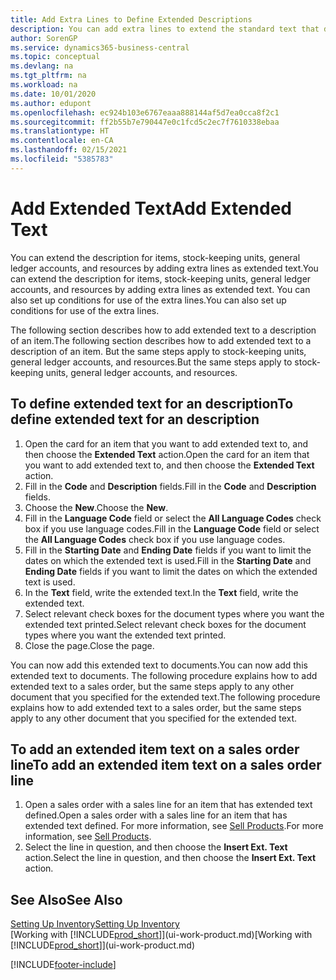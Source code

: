 ```yaml
---
title: Add Extra Lines to Define Extended Descriptions
description: You can add extra lines to extend the standard text that describes an item, a G/L account, and other data.
author: SorenGP
ms.service: dynamics365-business-central
ms.topic: conceptual
ms.devlang: na
ms.tgt_pltfrm: na
ms.workload: na
ms.date: 10/01/2020
ms.author: edupont
ms.openlocfilehash: ec924b103e6767eaaa888144af5d7ea0cca8f2c1
ms.sourcegitcommit: ff2b55b7e790447e0c1fcd5c2ec7f7610338ebaa
ms.translationtype: HT
ms.contentlocale: en-CA
ms.lasthandoff: 02/15/2021
ms.locfileid: "5385783"
---
```

# <a name="add-extended-text"></a><span data-ttu-id="d503a-103">Add Extended Text</span><span class="sxs-lookup"><span data-stu-id="d503a-103">Add Extended Text</span></span>

<span data-ttu-id="d503a-104">You can extend the description for items, stock-keeping units, general ledger accounts, and resources by adding extra lines as extended text.</span><span class="sxs-lookup"><span data-stu-id="d503a-104">You can extend the description for items, stock-keeping units, general ledger accounts, and resources by adding extra lines as extended text.</span></span> <span data-ttu-id="d503a-105">You can also set up conditions for use of the extra lines.</span><span class="sxs-lookup"><span data-stu-id="d503a-105">You can also set up conditions for use of the extra lines.</span></span>  

<span data-ttu-id="d503a-106">The following section describes how to add extended text to a description of an item.</span><span class="sxs-lookup"><span data-stu-id="d503a-106">The following section describes how to add extended text to a description of an item.</span></span> <span data-ttu-id="d503a-107">But the same steps apply to stock-keeping units, general ledger accounts, and resources.</span><span class="sxs-lookup"><span data-stu-id="d503a-107">But the same steps apply to stock-keeping units, general ledger accounts, and resources.</span></span>  

## <a name="to-define-extended-text-for-an-description"></a><span data-ttu-id="d503a-108">To define extended text for an description</span><span class="sxs-lookup"><span data-stu-id="d503a-108">To define extended text for an description</span></span>

1. <span data-ttu-id="d503a-109">Open the card for an item that you want to add extended text to, and then choose the **Extended Text** action.</span><span class="sxs-lookup"><span data-stu-id="d503a-109">Open the card for an item that you want to add extended text to, and then choose the **Extended Text** action.</span></span>
2. <span data-ttu-id="d503a-110">Fill in the **Code** and **Description** fields.</span><span class="sxs-lookup"><span data-stu-id="d503a-110">Fill in the **Code** and **Description** fields.</span></span>
3. <span data-ttu-id="d503a-111">Choose the **New**.</span><span class="sxs-lookup"><span data-stu-id="d503a-111">Choose the **New**.</span></span>
4. <span data-ttu-id="d503a-112">Fill in the **Language Code** field or select the **All Language Codes** check box if you use language codes.</span><span class="sxs-lookup"><span data-stu-id="d503a-112">Fill in the **Language Code** field or select the **All Language Codes** check box if you use language codes.</span></span>
5. <span data-ttu-id="d503a-113">Fill in the **Starting Date** and **Ending Date** fields if you want to limit the dates on which the extended text is used.</span><span class="sxs-lookup"><span data-stu-id="d503a-113">Fill in the **Starting Date** and **Ending Date** fields if you want to limit the dates on which the extended text is used.</span></span>
6. <span data-ttu-id="d503a-114">In the **Text** field, write the extended text.</span><span class="sxs-lookup"><span data-stu-id="d503a-114">In the **Text** field, write the extended text.</span></span>
7. <span data-ttu-id="d503a-115">Select relevant check boxes for the document types where you want the extended text printed.</span><span class="sxs-lookup"><span data-stu-id="d503a-115">Select relevant check boxes for the document types where you want the extended text printed.</span></span>
8. <span data-ttu-id="d503a-116">Close the page.</span><span class="sxs-lookup"><span data-stu-id="d503a-116">Close the page.</span></span>

<span data-ttu-id="d503a-117">You can now add this extended text to documents.</span><span class="sxs-lookup"><span data-stu-id="d503a-117">You can now add this extended text to documents.</span></span> <span data-ttu-id="d503a-118">The following procedure explains how to add extended text to a sales order, but the same steps apply to any other document that you specified for the extended text.</span><span class="sxs-lookup"><span data-stu-id="d503a-118">The following procedure explains how to add extended text to a sales order, but the same steps apply to any other document that you specified for the extended text.</span></span>  

## <a name="to-add-an-extended-item-text-on-a-sales-order-line"></a><span data-ttu-id="d503a-119">To add an extended item text on a sales order line</span><span class="sxs-lookup"><span data-stu-id="d503a-119">To add an extended item text on a sales order line</span></span>

1. <span data-ttu-id="d503a-120">Open a sales order with a sales line for an item that has extended text defined.</span><span class="sxs-lookup"><span data-stu-id="d503a-120">Open a sales order with a sales line for an item that has extended text defined.</span></span> <span data-ttu-id="d503a-121">For more information, see [Sell Products](sales-how-sell-products.md).</span><span class="sxs-lookup"><span data-stu-id="d503a-121">For more information, see [Sell Products](sales-how-sell-products.md).</span></span>
2. <span data-ttu-id="d503a-122">Select the line in question, and then choose the **Insert Ext. Text** action.</span><span class="sxs-lookup"><span data-stu-id="d503a-122">Select the line in question, and then choose the **Insert Ext. Text** action.</span></span>

## <a name="see-also"></a><span data-ttu-id="d503a-123">See Also</span><span class="sxs-lookup"><span data-stu-id="d503a-123">See Also</span></span>

[<span data-ttu-id="d503a-124">Setting Up Inventory</span><span class="sxs-lookup"><span data-stu-id="d503a-124">Setting Up Inventory</span></span>](inventory-setup-inventory.md)  
<span data-ttu-id="d503a-125">[Working with [!INCLUDE[prod_short](includes/prod_short.md)]](ui-work-product.md)</span><span class="sxs-lookup"><span data-stu-id="d503a-125">[Working with [!INCLUDE[prod_short](includes/prod_short.md)]](ui-work-product.md)</span></span>


[!INCLUDE[footer-include](includes/footer-banner.md)]